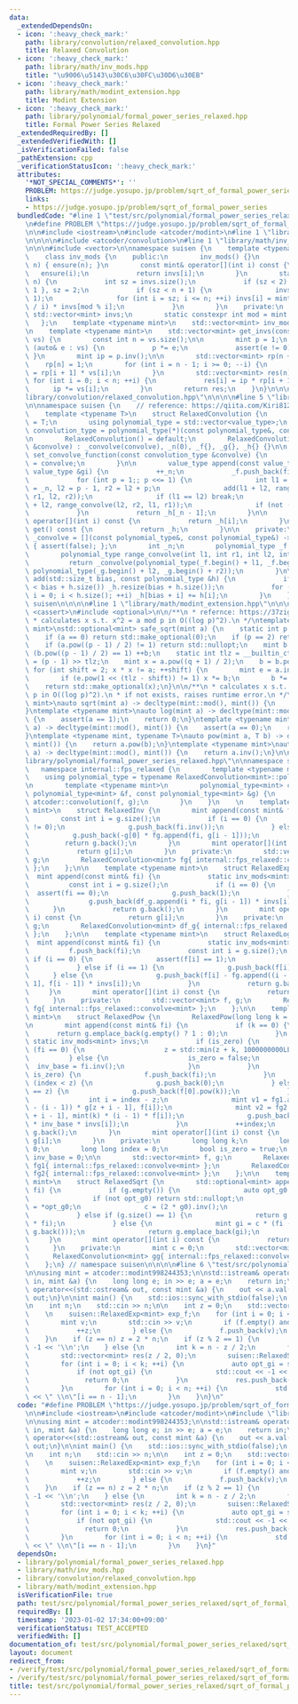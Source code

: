 ```yaml
---
data:
  _extendedDependsOn:
  - icon: ':heavy_check_mark:'
    path: library/convolution/relaxed_convolution.hpp
    title: Relaxed Convolution
  - icon: ':heavy_check_mark:'
    path: library/math/inv_mods.hpp
    title: "\u9006\u5143\u30C6\u30FC\u30D6\u30EB"
  - icon: ':heavy_check_mark:'
    path: library/math/modint_extension.hpp
    title: Modint Extension
  - icon: ':heavy_check_mark:'
    path: library/polynomial/formal_power_series_relaxed.hpp
    title: Formal Power Series Relaxed
  _extendedRequiredBy: []
  _extendedVerifiedWith: []
  _isVerificationFailed: false
  _pathExtension: cpp
  _verificationStatusIcon: ':heavy_check_mark:'
  attributes:
    '*NOT_SPECIAL_COMMENTS*': ''
    PROBLEM: https://judge.yosupo.jp/problem/sqrt_of_formal_power_series
    links:
    - https://judge.yosupo.jp/problem/sqrt_of_formal_power_series
  bundledCode: "#line 1 \"test/src/polynomial/formal_power_series_relaxed/sqrt_of_formal_power_series.test.cpp\"\
    \n#define PROBLEM \"https://judge.yosupo.jp/problem/sqrt_of_formal_power_series\"\
    \n\n#include <iostream>\n#include <atcoder/modint>\n#line 1 \"library/polynomial/formal_power_series_relaxed.hpp\"\
    \n\n\n\n#include <atcoder/convolution>\n#line 1 \"library/math/inv_mods.hpp\"\n\
    \n\n\n#include <vector>\n\nnamespace suisen {\n    template <typename mint>\n\
    \    class inv_mods {\n    public:\n        inv_mods() {}\n        inv_mods(int\
    \ n) { ensure(n); }\n        const mint& operator[](int i) const {\n         \
    \   ensure(i);\n            return invs[i];\n        }\n        static void ensure(int\
    \ n) {\n            int sz = invs.size();\n            if (sz < 2) invs = { 0,\
    \ 1 }, sz = 2;\n            if (sz < n + 1) {\n                invs.resize(n +\
    \ 1);\n                for (int i = sz; i <= n; ++i) invs[i] = mint(mod - mod\
    \ / i) * invs[mod % i];\n            }\n        }\n    private:\n        static\
    \ std::vector<mint> invs;\n        static constexpr int mod = mint::mod();\n \
    \   };\n    template <typename mint>\n    std::vector<mint> inv_mods<mint>::invs{};\n\
    \n    template <typename mint>\n    std::vector<mint> get_invs(const std::vector<mint>&\
    \ vs) {\n        const int n = vs.size();\n\n        mint p = 1;\n        for\
    \ (auto& e : vs) {\n            p *= e;\n            assert(e != 0);\n       \
    \ }\n        mint ip = p.inv();\n\n        std::vector<mint> rp(n + 1);\n    \
    \    rp[n] = 1;\n        for (int i = n - 1; i >= 0; --i) {\n            rp[i]\
    \ = rp[i + 1] * vs[i];\n        }\n        std::vector<mint> res(n);\n       \
    \ for (int i = 0; i < n; ++i) {\n            res[i] = ip * rp[i + 1];\n      \
    \      ip *= vs[i];\n        }\n        return res;\n    }\n}\n\n\n#line 1 \"\
    library/convolution/relaxed_convolution.hpp\"\n\n\n\n#line 5 \"library/convolution/relaxed_convolution.hpp\"\
    \n\nnamespace suisen {\n    // reference: https://qiita.com/Kiri8128/items/1738d5403764a0e26b4c\n\
    \    template <typename T>\n    struct RelaxedConvolution {\n        using value_type\
    \ = T;\n        using polynomial_type = std::vector<value_type>;\n        using\
    \ convolution_type = polynomial_type(*)(const polynomial_type&, const polynomial_type&);\n\
    \n        RelaxedConvolution() = default;\n        RelaxedConvolution(const convolution_type\
    \ &convolve) : _convolve(convolve), _n(0), _f{}, _g{}, _h{} {}\n\n        void\
    \ set_convolve_function(const convolution_type &convolve) {\n            _convolve\
    \ = convolve;\n        }\n\n        value_type append(const value_type &fi, const\
    \ value_type &gi) {\n            ++_n;\n            _f.push_back(fi), _g.push_back(gi);\n\
    \            for (int p = 1;; p <<= 1) {\n                int l1 = _n - p, r1\
    \ = _n, l2 = p - 1, r2 = l2 + p;\n                add(l1 + l2, range_convolve(l1,\
    \ r1, l2, r2));\n                if (l1 == l2) break;\n                add(l1\
    \ + l2, range_convolve(l2, r2, l1, r1));\n                if (not (_n & p)) break;\n\
    \            }\n            return _h[_n - 1];\n        }\n\n        const value_type&\
    \ operator[](int i) const {\n            return _h[i];\n        }\n        polynomial_type\
    \ get() const {\n            return _h;\n        }\n\n    private:\n        convolution_type\
    \ _convolve = [](const polynomial_type&, const polynomial_type&) -> polynomial_type\
    \ { assert(false); };\n        int _n;\n        polynomial_type _f, _g, _h;\n\n\
    \        polynomial_type range_convolve(int l1, int r1, int l2, int r2) {\n  \
    \          return _convolve(polynomial_type(_f.begin() + l1, _f.begin() + r1),\
    \ polynomial_type(_g.begin() + l2, _g.begin() + r2));\n        }\n\n        void\
    \ add(std::size_t bias, const polynomial_type &h) {\n            if (_h.size()\
    \ < bias + h.size()) _h.resize(bias + h.size());\n            for (std::size_t\
    \ i = 0; i < h.size(); ++i) _h[bias + i] += h[i];\n        }\n    };\n} // namespace\
    \ suisen\n\n\n\n#line 1 \"library/math/modint_extension.hpp\"\n\n\n\n#include\
    \ <cassert>\n#include <optional>\n\n/**\n * refernce: https://37zigen.com/tonelli-shanks-algorithm/\n\
    \ * calculates x s.t. x^2 = a mod p in O((log p)^2).\n */\ntemplate <typename\
    \ mint>\nstd::optional<mint> safe_sqrt(mint a) {\n    static int p = mint::mod();\n\
    \    if (a == 0) return std::make_optional(0);\n    if (p == 2) return std::make_optional(a);\n\
    \    if (a.pow((p - 1) / 2) != 1) return std::nullopt;\n    mint b = 1;\n    while\
    \ (b.pow((p - 1) / 2) == 1) ++b;\n    static int tlz = __builtin_ctz(p - 1), q\
    \ = (p - 1) >> tlz;\n    mint x = a.pow((q + 1) / 2);\n    b = b.pow(q);\n   \
    \ for (int shift = 2; x * x != a; ++shift) {\n        mint e = a.inv() * x * x;\n\
    \        if (e.pow(1 << (tlz - shift)) != 1) x *= b;\n        b *= b;\n    }\n\
    \    return std::make_optional(x);\n}\n\n/**\n * calculates x s.t. x^2 = a mod\
    \ p in O((log p)^2).\n * if not exists, raises runtime error.\n */\ntemplate <typename\
    \ mint>\nauto sqrt(mint a) -> decltype(mint::mod(), mint()) {\n    return *safe_sqrt(a);\n\
    }\ntemplate <typename mint>\nauto log(mint a) -> decltype(mint::mod(), mint())\
    \ {\n    assert(a == 1);\n    return 0;\n}\ntemplate <typename mint>\nauto exp(mint\
    \ a) -> decltype(mint::mod(), mint()) {\n    assert(a == 0);\n    return 1;\n\
    }\ntemplate <typename mint, typename T>\nauto pow(mint a, T b) -> decltype(mint::mod(),\
    \ mint()) {\n    return a.pow(b);\n}\ntemplate <typename mint>\nauto inv(mint\
    \ a) -> decltype(mint::mod(), mint()) {\n    return a.inv();\n}\n\n\n#line 8 \"\
    library/polynomial/formal_power_series_relaxed.hpp\"\n\nnamespace suisen {\n \
    \   namespace internal::fps_relaxed {\n        template <typename mint>\n    \
    \    using polynomial_type = typename RelaxedConvolution<mint>::polynomial_type;\n\
    \n        template <typename mint>\n        polynomial_type<mint> convolve(const\
    \ polynomial_type<mint> &f, const polynomial_type<mint> &g) {\n            return\
    \ atcoder::convolution(f, g);\n        }\n    }\n    \n    template <typename\
    \ mint>\n    struct RelaxedInv {\n        mint append(const mint& fi) {\n    \
    \        const int i = g.size();\n            if (i == 0) {\n                assert(fi\
    \ != 0);\n                g.push_back(fi.inv());\n            } else {\n     \
    \           g.push_back(-g[0] * fg.append(fi, g[i - 1]));\n            }\n   \
    \         return g.back();\n        }\n        mint operator[](int i) const {\n\
    \            return g[i];\n        }\n    private:\n        std::vector<mint>\
    \ g;\n        RelaxedConvolution<mint> fg{ internal::fps_relaxed::convolve<mint>\
    \ };\n    };\n\n    template <typename mint>\n    struct RelaxedExp {\n      \
    \  mint append(const mint& fi) {\n            static inv_mods<mint> invs;\n  \
    \          const int i = g.size();\n            if (i == 0) {\n              \
    \  assert(fi == 0);\n                g.push_back(1);\n            } else {\n \
    \               g.push_back(df_g.append(i * fi, g[i - 1]) * invs[i]);\n      \
    \      }\n            return g.back();\n        }\n        mint operator[](int\
    \ i) const {\n            return g[i];\n        }\n    private:\n        std::vector<mint>\
    \ g;\n        RelaxedConvolution<mint> df_g{ internal::fps_relaxed::convolve<mint>\
    \ };\n    };\n\n    template <typename mint>\n    struct RelaxedLog {\n      \
    \  mint append(const mint& fi) {\n            static inv_mods<mint> invs;\n  \
    \          f.push_back(fi);\n            const int i = g.size();\n           \
    \ if (i == 0) {\n                assert(f[i] == 1);\n                g.push_back(0);\n\
    \            } else if (i == 1) {\n                g.push_back(f[i]);\n      \
    \      } else {\n                g.push_back(f[i] - fg.append((i - 1) * g[i -\
    \ 1], f[i - 1]) * invs[i]);\n            }\n            return g.back();\n   \
    \     }\n        mint operator[](int i) const {\n            return g[i];\n  \
    \      }\n    private:\n        std::vector<mint> f, g;\n        RelaxedConvolution<mint>\
    \ fg{ internal::fps_relaxed::convolve<mint> };\n    };\n\n    template <typename\
    \ mint>\n    struct RelaxedPow {\n        RelaxedPow(long long k = 0) : k(k) {}\n\
    \n        mint append(const mint& fi) {\n            if (k == 0) {\n         \
    \       return g.emplace_back(g.empty() ? 1 : 0);\n            }\n           \
    \ static inv_mods<mint> invs;\n            if (is_zero) {\n                if\
    \ (fi == 0) {\n                    z = std::min(z + k, 1000000000LL);\n      \
    \          } else {\n                    is_zero = false;\n                  \
    \  inv_base = fi.inv();\n                }\n            }\n            if (not\
    \ is_zero) {\n                f.push_back(fi);\n            }\n            if\
    \ (index < z) {\n                g.push_back(0);\n            } else if (index\
    \ == z) {\n                g.push_back(f[0].pow(k));\n            } else {\n \
    \               int i = index - z;\n                mint v1 = fg1.append(mint(k\
    \ - (i - 1)) * g[z + i - 1], f[i]);\n                mint v2 = fg2.append(g[z\
    \ + i - 1], mint(k) * (i - 1) * f[i]);\n                g.push_back((v1 + v2)\
    \ * inv_base * invs[i]);\n            }\n            ++index;\n            return\
    \ g.back();\n        }\n        mint operator[](int i) const {\n            return\
    \ g[i];\n        }\n    private:\n        long long k;\n        long long z =\
    \ 0;\n        long long index = 0;\n        bool is_zero = true;\n        mint\
    \ inv_base = 0;\n\n        std::vector<mint> f, g;\n        RelaxedConvolution<mint>\
    \ fg1{ internal::fps_relaxed::convolve<mint> };\n        RelaxedConvolution<mint>\
    \ fg2{ internal::fps_relaxed::convolve<mint> };\n    };\n\n    template <typename\
    \ mint>\n    struct RelaxedSqrt {\n        std::optional<mint> append(const mint&\
    \ fi) {\n            if (g.empty()) {\n                auto opt_g0 = safe_sqrt(fi);\n\
    \                if (not opt_g0) return std::nullopt;\n                mint g0\
    \ = *opt_g0;\n                c = (2 * g0).inv();\n                return g.emplace_back(g0);\n\
    \            } else if (g.size() == 1) {\n                return g.emplace_back(c\
    \ * fi);\n            } else {\n                mint gi = c * (fi - gg.append(g.back(),\
    \ g.back()));\n                return g.emplace_back(gi);\n            }\n   \
    \     }\n        mint operator[](int i) const {\n            return g[i];\n  \
    \      }\n    private:\n        mint c = 0;\n        std::vector<mint> g;\n  \
    \      RelaxedConvolution<mint> gg{ internal::fps_relaxed::convolve<mint> };\n\
    \    };\n} // namespace suisen\n\n\n\n#line 6 \"test/src/polynomial/formal_power_series_relaxed/sqrt_of_formal_power_series.test.cpp\"\
    \n\nusing mint = atcoder::modint998244353;\n\nstd::istream& operator>>(std::istream&\
    \ in, mint &a) {\n    long long e; in >> e; a = e;\n    return in;\n}\n\nstd::ostream&\
    \ operator<<(std::ostream& out, const mint &a) {\n    out << a.val();\n    return\
    \ out;\n}\n\nint main() {\n    std::ios::sync_with_stdio(false);\n    std::cin.tie(nullptr);\n\
    \n    int n;\n    std::cin >> n;\n\n    int z = 0;\n    std::vector<mint> f;\n\
    \    \n    suisen::RelaxedExp<mint> exp_f;\n    for (int i = 0; i < n; ++i) {\n\
    \        mint v;\n        std::cin >> v;\n        if (f.empty() and v == 0) {\n\
    \            ++z;\n        } else {\n            f.push_back(v);\n        }\n\
    \    }\n    if (z == n) z = 2 * n;\n    if (z % 2 == 1) {\n        std::cout <<\
    \ -1 << '\\n';\n    } else {\n        int k = n - z / 2;\n        f.resize(k);\n\
    \        std::vector<mint> res(z / 2, 0);\n        suisen::RelaxedSqrt<mint> sqrt_f;\n\
    \        for (int i = 0; i < k; ++i) {\n            auto opt_gi = sqrt_f.append(f[i]);\n\
    \            if (not opt_gi) {\n                std::cout << -1 << '\\n';\n  \
    \              return 0;\n            }\n            res.push_back(*opt_gi);\n\
    \        }\n        for (int i = 0; i < n; ++i) {\n            std::cout << res[i].val()\
    \ << \" \\n\"[i == n - 1];\n        }\n    }\n}\n"
  code: "#define PROBLEM \"https://judge.yosupo.jp/problem/sqrt_of_formal_power_series\"\
    \n\n#include <iostream>\n#include <atcoder/modint>\n#include \"library/polynomial/formal_power_series_relaxed.hpp\"\
    \n\nusing mint = atcoder::modint998244353;\n\nstd::istream& operator>>(std::istream&\
    \ in, mint &a) {\n    long long e; in >> e; a = e;\n    return in;\n}\n\nstd::ostream&\
    \ operator<<(std::ostream& out, const mint &a) {\n    out << a.val();\n    return\
    \ out;\n}\n\nint main() {\n    std::ios::sync_with_stdio(false);\n    std::cin.tie(nullptr);\n\
    \n    int n;\n    std::cin >> n;\n\n    int z = 0;\n    std::vector<mint> f;\n\
    \    \n    suisen::RelaxedExp<mint> exp_f;\n    for (int i = 0; i < n; ++i) {\n\
    \        mint v;\n        std::cin >> v;\n        if (f.empty() and v == 0) {\n\
    \            ++z;\n        } else {\n            f.push_back(v);\n        }\n\
    \    }\n    if (z == n) z = 2 * n;\n    if (z % 2 == 1) {\n        std::cout <<\
    \ -1 << '\\n';\n    } else {\n        int k = n - z / 2;\n        f.resize(k);\n\
    \        std::vector<mint> res(z / 2, 0);\n        suisen::RelaxedSqrt<mint> sqrt_f;\n\
    \        for (int i = 0; i < k; ++i) {\n            auto opt_gi = sqrt_f.append(f[i]);\n\
    \            if (not opt_gi) {\n                std::cout << -1 << '\\n';\n  \
    \              return 0;\n            }\n            res.push_back(*opt_gi);\n\
    \        }\n        for (int i = 0; i < n; ++i) {\n            std::cout << res[i].val()\
    \ << \" \\n\"[i == n - 1];\n        }\n    }\n}"
  dependsOn:
  - library/polynomial/formal_power_series_relaxed.hpp
  - library/math/inv_mods.hpp
  - library/convolution/relaxed_convolution.hpp
  - library/math/modint_extension.hpp
  isVerificationFile: true
  path: test/src/polynomial/formal_power_series_relaxed/sqrt_of_formal_power_series.test.cpp
  requiredBy: []
  timestamp: '2023-01-02 17:34:00+09:00'
  verificationStatus: TEST_ACCEPTED
  verifiedWith: []
documentation_of: test/src/polynomial/formal_power_series_relaxed/sqrt_of_formal_power_series.test.cpp
layout: document
redirect_from:
- /verify/test/src/polynomial/formal_power_series_relaxed/sqrt_of_formal_power_series.test.cpp
- /verify/test/src/polynomial/formal_power_series_relaxed/sqrt_of_formal_power_series.test.cpp.html
title: test/src/polynomial/formal_power_series_relaxed/sqrt_of_formal_power_series.test.cpp
---
```

